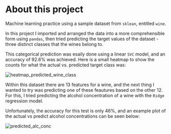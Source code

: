 # About this project
Machine learning practice using a sample dataset from `sklean`, entitled `wine`.

In this project I imported and arranged the data into a more comprehensible form using `pandas`, then tried predicting the target values of the dataset - three distinct classes that the wines belong to.

This categorical prediction was esaily done using a linear `SVC` model, and an accuracy of 92.6% was achieved. Here is a small heatmap to show the counts for what the actual vs. predicted target class was:

![heatmap_predicted_wine_class]('pred_wine_class.png')

Within this dataset there are 13 features for a wine, and the next thing I wanted to try was predicting one of these feautures based on the other 12. For this, I tried predicting the alcohol concentration of a wine with the `Ridge` regression model.

Unfortunately, the accuracy for this test is only 46%, and an example plot of the actual vs predict alcohol concentrations can be seen below:

![predicted_alc_conc]('pred_alc_conc.png')
